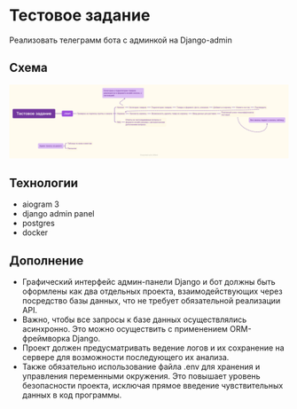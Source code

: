 # Тестовое задание

Реализовать телеграмм бота с админкой на Django-admin

## Схема

![Cхема бота](<bot-scheme.png>)

## Технологии

- aiogram 3
- django admin panel
- postgres
- docker

## Дополнение

- Графический интерфейс админ-панели Django и бот должны быть оформлены как два отдельных проекта, взаимодействующих через посредство базы данных, что не требует обязательной реализации API.
- Важно, чтобы все запросы к базе данных осуществлялись асинхронно. Это можно осуществить с применением ORM-фреймворка Django.
- Проект должен предусматривать ведение логов и их сохранение на сервере для возможности последующего их анализа.
- Также обязательно использование файла .env для хранения и управления переменными окружения. Это повышает уровень безопасности проекта, исключая прямое введение чувствительных данных в код программы.
